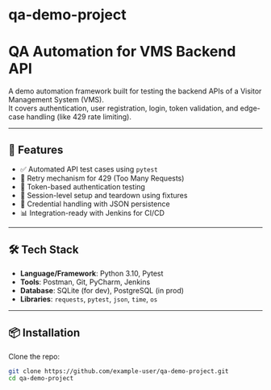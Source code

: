 # qa-demo-project
# QA Automation for VMS Backend API

A demo automation framework built for testing the backend APIs of a Visitor Management System (VMS).  
It covers authentication, user registration, login, token validation, and edge-case handling (like 429 rate limiting).

---

## 🚀 Features

- ✅ Automated API test cases using `pytest`
- 🔄 Retry mechanism for 429 (Too Many Requests)
- 🔐 Token-based authentication testing
- 📄 Session-level setup and teardown using fixtures
- 📂 Credential handling with JSON persistence
- 📊 Integration-ready with Jenkins for CI/CD

---

## 🛠 Tech Stack

- **Language/Framework**: Python 3.10, Pytest
- **Tools**: Postman, Git, PyCharm, Jenkins
- **Database**: SQLite (for dev), PostgreSQL (in prod)
- **Libraries**: `requests`, `pytest`, `json`, `time`, `os`

---

## 📦 Installation

Clone the repo:

```bash
git clone https://github.com/example-user/qa-demo-project.git
cd qa-demo-project
